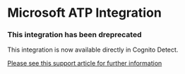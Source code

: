 # Microsoft ATP Integration

### This integration has been dreprecated

This integration is now available directly in Cognito Detect.  

[Please see this support article for further information](https://support.vectra.ai/s/article/KB-VS-1236)
